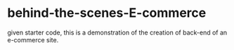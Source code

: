 # behind-the-scenes-E-commerce
given starter code, this is a demonstration of the creation of back-end of an e-commerce site.
